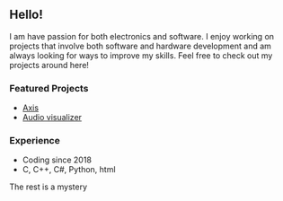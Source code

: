 ## Hello!
I am have passion for both electronics and software. I enjoy working on projects that involve both software and hardware development and am always looking for ways to improve my skills. Feel free to check out my projects around here!

### Featured Projects
-   [Axis](https://github.com/h3rl/Axis)
-   [Audio visualizer](https://github.com/h3rl/spektrum)

### Experience
-   Coding since 2018
-   C, C++, C#, Python, html

The rest is a mystery

